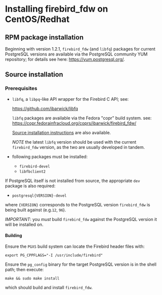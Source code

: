 Installing firebird_fdw on CentOS/Redhat
========================================

RPM package installation
------------------------

Beginning with version 1.2.1, `firebird_fdw` (and `libfq`) packages for
current PostgreSQL versions are available via the PostgreSQL community YUM
repository; for details see here: <https://yum.postgresql.org/>.

Source installation
-------------------

### Prerequisites

- `libfq`, a `libpq`-like API wrapper for the Firebird C API; see:

    https://github.com/ibarwick/libfq

  `libfq` packages are available via the Fedora "copr" build system.
  see: <https://copr.fedorainfracloud.org/coprs/ibarwick/firebird_fdw/>

  [Source installation instructions](https://github.com/ibarwick/libfq/blob/master/INSTALL.md)
  are also available.

  *NOTE* the latest `libfq` version should be used with the current
  `firebird_fdw` version, as the two are usually developed in tandem.

- following packages must be installed:
  - `firebird-devel`
  - `libfbclient2`

If PostgreSQL itself is not installed from source, the appropriate
`dev` package is also required:

  - `postgresql{VERSION}-devel`

where `{VERSION}` corresponds to the PostgreSQL version `firebird_fdw`
is being built against (e.g.`12`, `96`).

*IMPORTANT*: you *must* build `firebird_fdw` against the PostgreSQL version
it will be installed on.

#### Building

Ensure the `PGXS` build system can locate the Firebird header files with:

    export PG_CPPFLAGS="-I /usr/include/firebird"

Ensure the `pg_config` binary for the target PostgreSQL version is in
the shell path; then execute:

    make && sudo make install

which should build and install `firebird_fdw`.
